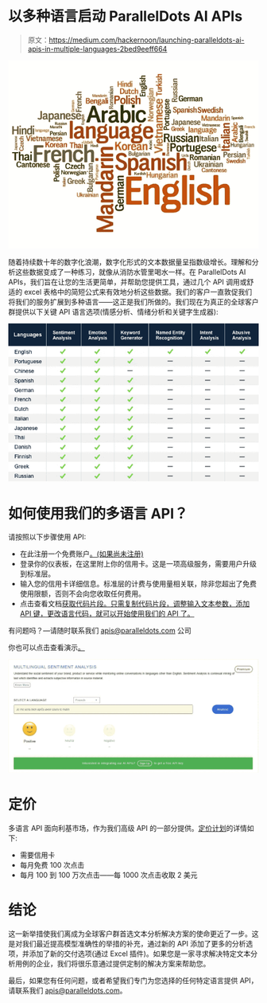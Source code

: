 # 以多种语言启动 ParallelDots AI APIs

> 原文：<https://medium.com/hackernoon/launching-paralleldots-ai-apis-in-multiple-languages-2bed9eeff664>

![](img/814f61d6f37a5dc0b5b4a94eee6fa5de.png)

随着持续数十年的数字化浪潮，数字化形式的文本数据量呈指数级增长。理解和分析这些数据变成了一种练习，就像从消防水管里喝水一样。在 ParallelDots AI APIs，我们旨在让您的生活更简单，并帮助您提供工具，通过几个 API 调用或舒适的 excel 表格中的简短公式来有效地分析这些数据。我们的客户一直敦促我们将我们的服务扩展到多种语言——这正是我们所做的。我们现在为真正的全球客户群提供以下关键 API 语言选项(情感分析、情绪分析和关键字生成器):

![](img/b635440c00b9a273410e3bf09900ba3e.png)

# 如何使用我们的多语言 API？

请按照以下步骤使用 API:

*   在此注册一个免费账户[。(如果尚未注册)](https://user.apis.paralleldots.com/signing-up)
*   登录你的仪表板，在这里附上你的信用卡。这是一项高级服务，需要用户升级到标准层。
*   输入您的信用卡详细信息。标准层的计费与使用量相关联，除非您超出了免费使用限额，否则不会向您收取任何费用。
*   点击查看文档[获取代码片段。只需复制代码片段，调整输入文本参数，添加 API 键，更改语言代码，就可以开始使用我们的 API 了。](https://docs.paralleldots.com/)

有问题吗？—请随时联系我们 apis@paralleldots.com 公司

你也可以点击查看演示[。](https://www.paralleldots.com/text-analysis-apis)

![](img/2c7dd0c044dd328003ed2467461c5315.png)

# 定价

多语言 API 面向利基市场，作为我们高级 API 的一部分提供。[定价计划](https://www.paralleldots.com/pricing)的详情如下:

*   需要信用卡
*   每月免费 100 次点击
*   每月 100 到 100 万次点击——每 1000 次点击收取 2 美元

# 结论

这一新举措使我们离成为全球客户群首选文本分析解决方案的使命更近了一步。这是对我们最近提高模型准确性的举措的补充，通过新的 API 添加了更多的分析选项，并添加了新的交付选项(通过 Excel 插件)。如果您是一家寻求解决特定文本分析用例的企业，我们将很乐意通过提供定制的解决方案来帮助您。

最后，如果您有任何问题，或者希望我们专门为您选择的任何特定语言提供 API，请联系我们 apis@paralleldots.com。